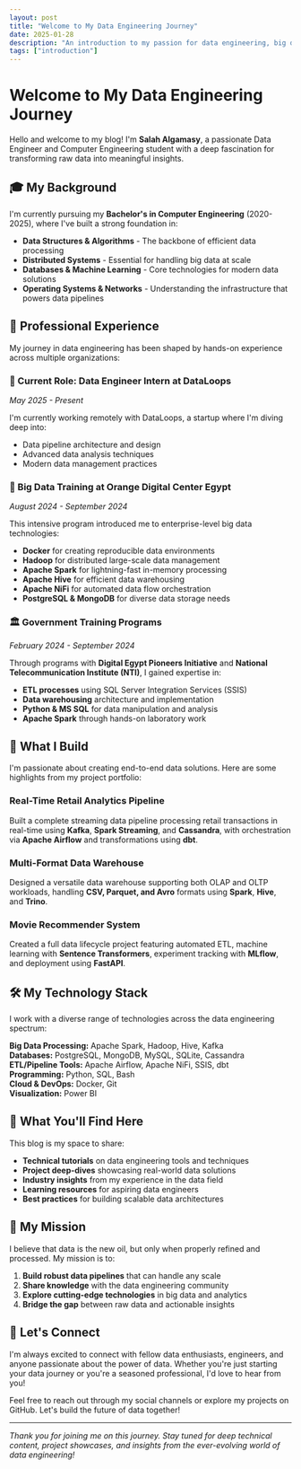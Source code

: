 ```yaml
---
layout: post
title: "Welcome to My Data Engineering Journey"
date: 2025-01-28
description: "An introduction to my passion for data engineering, big data technologies, and building scalable data solutions"
tags: ["introduction"]
---
```


# Welcome to My Data Engineering Journey

Hello and welcome to my blog! I'm **Salah Algamasy**, a passionate Data Engineer and Computer Engineering student with a deep fascination for transforming raw data into meaningful insights.

## 🎓 My Background

I'm currently pursuing my **Bachelor's in Computer Engineering** (2020-2025), where I've built a strong foundation in:

- **Data Structures & Algorithms** - The backbone of efficient data processing
- **Distributed Systems** - Essential for handling big data at scale
- **Databases & Machine Learning** - Core technologies for modern data solutions
- **Operating Systems & Networks** - Understanding the infrastructure that powers data pipelines

## 💼 Professional Experience

My journey in data engineering has been shaped by hands-on experience across multiple organizations:

### 🔄 Current Role: Data Engineer Intern at DataLoops
*May 2025 - Present*

I'm currently working remotely with DataLoops, a startup where I'm diving deep into:
- Data pipeline architecture and design
- Advanced data analysis techniques
- Modern data management practices

### 🍊 Big Data Training at Orange Digital Center Egypt
*August 2024 - September 2024*

This intensive program introduced me to enterprise-level big data technologies:
- **Docker** for creating reproducible data environments
- **Hadoop** for distributed large-scale data management
- **Apache Spark** for lightning-fast in-memory processing
- **Apache Hive** for efficient data warehousing
- **Apache NiFi** for automated data flow orchestration
- **PostgreSQL & MongoDB** for diverse data storage needs

### 🏛️ Government Training Programs
*February 2024 - September 2024*

Through programs with **Digital Egypt Pioneers Initiative** and **National Telecommunication Institute (NTI)**, I gained expertise in:
- **ETL processes** using SQL Server Integration Services (SSIS)
- **Data warehousing** architecture and implementation
- **Python & MS SQL** for data manipulation and analysis
- **Apache Spark** through hands-on laboratory work

## 🚀 What I Build

I'm passionate about creating end-to-end data solutions. Here are some highlights from my project portfolio:

### Real-Time Retail Analytics Pipeline
Built a complete streaming data pipeline processing retail transactions in real-time using **Kafka**, **Spark Streaming**, and **Cassandra**, with orchestration via **Apache Airflow** and transformations using **dbt**.

### Multi-Format Data Warehouse
Designed a versatile data warehouse supporting both OLAP and OLTP workloads, handling **CSV, Parquet, and Avro** formats using **Spark**, **Hive**, and **Trino**.

### Movie Recommender System
Created a full data lifecycle project featuring automated ETL, machine learning with **Sentence Transformers**, experiment tracking with **MLflow**, and deployment using **FastAPI**.

## 🛠️ My Technology Stack

I work with a diverse range of technologies across the data engineering spectrum:

**Big Data Processing:** Apache Spark, Hadoop, Hive, Kafka  
**Databases:** PostgreSQL, MongoDB, MySQL, SQLite, Cassandra  
**ETL/Pipeline Tools:** Apache Airflow, Apache NiFi, SSIS, dbt  
**Programming:** Python, SQL, Bash  
**Cloud & DevOps:** Docker, Git  
**Visualization:** Power BI

## 📝 What You'll Find Here

This blog is my space to share:

- **Technical tutorials** on data engineering tools and techniques
- **Project deep-dives** showcasing real-world data solutions
- **Industry insights** from my experience in the data field
- **Learning resources** for aspiring data engineers
- **Best practices** for building scalable data architectures

## 🎯 My Mission

I believe that data is the new oil, but only when properly refined and processed. My mission is to:

1. **Build robust data pipelines** that can handle any scale
2. **Share knowledge** with the data engineering community
3. **Explore cutting-edge technologies** in big data and analytics
4. **Bridge the gap** between raw data and actionable insights

## 🤝 Let's Connect

I'm always excited to connect with fellow data enthusiasts, engineers, and anyone passionate about the power of data. Whether you're just starting your data journey or you're a seasoned professional, I'd love to hear from you!

Feel free to reach out through my social channels or explore my projects on GitHub. Let's build the future of data together!

---

*Thank you for joining me on this journey. Stay tuned for deep technical content, project showcases, and insights from the ever-evolving world of data engineering!*
